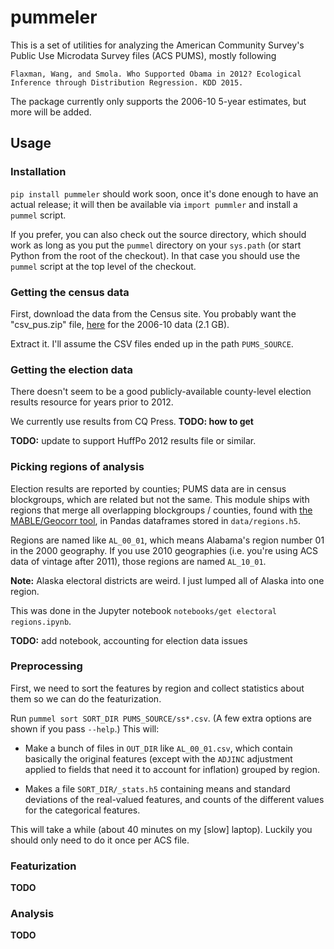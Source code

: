 # pummeler

This is a set of utilities for analyzing the American Community Survey's Public Use Microdata Survey files (ACS PUMS), mostly following

    Flaxman, Wang, and Smola. Who Supported Obama in 2012? Ecological Inference through Distribution Regression. KDD 2015.

The package currently only supports the 2006-10 5-year estimates, but more will be added.


## Usage

### Installation

`pip install pummeler` should work soon, once it's done enough to have an actual release; it will then be available via `import pummler` and install a `pummel` script.

If you prefer, you can also check out the source directory, which should work as long as you put the `pummel` directory on your `sys.path` (or start Python from the root of the checkout). In that case you should use the `pummel` script at the top level of the checkout.


### Getting the census data

First, download the data from the Census site. You probably want the "csv_pus.zip" file, [here](http://www2.census.gov/programs-surveys/acs/data/pums/2010/5-Year/csv_pus.zip) for the 2006-10 data (2.1 GB).

Extract it. I'll assume the CSV files ended up in the path `PUMS_SOURCE`.


### Getting the election data

There doesn't seem to be a good publicly-available county-level election results resource for years prior to 2012.

We currently use results from CQ Press. **TODO: how to get**

**TODO:** update to support HuffPo 2012 results file or similar.


### Picking regions of analysis

Election results are reported by counties; PUMS data are in census blockgroups, which are related but not the same. This module ships with regions that merge all overlapping blockgroups / counties, found with [the MABLE/Geocorr tool](http://mcdc2.missouri.edu/websas/geocorr12.html), in Pandas dataframes stored in `data/regions.h5`.

Regions are named like `AL_00_01`, which means Alabama's region number 01 in the 2000 geography. If you use 2010 geographies (i.e. you're using ACS data of vintage after 2011), those regions are named `AL_10_01`.

**Note:** Alaska electoral districts are weird. I just lumped all of Alaska into one region.

This was done in the Jupyter notebook `notebooks/get electoral regions.ipynb`.

**TODO:** add notebook, accounting for election data issues


### Preprocessing

First, we need to sort the features by region and collect statistics about them so we can do the featurization.

Run `pummel sort SORT_DIR PUMS_SOURCE/ss*.csv`. (A few extra options are shown if you pass `--help`.) This will:

- Make a bunch of files in `OUT_DIR` like `AL_00_01.csv`, which contain basically the original features (except with the `ADJINC` adjustment applied to fields that need it to account for inflation) grouped by region.

- Makes a file `SORT_DIR/_stats.h5` containing means and standard deviations of the real-valued features, and counts of the different values for the categorical features.

This will take a while (about 40 minutes on my [slow] laptop). Luckily you should only need to do it once per ACS file.


### Featurization

**TODO**


### Analysis

**TODO**
